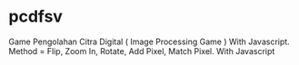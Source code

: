 # pcdfsv
Game Pengolahan Citra Digital ( Image Processing Game ) With Javascript. Method = Flip, Zoom In, Rotate, Add Pixel, Match Pixel. With Javascript

